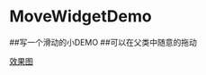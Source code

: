 # MoveWidgetDemo
##写一个滑动的小DEMO
##可以在父类中随意的拖动

[效果图](https://github.com/yinyanrong/MoveWidgetDemo/blob/master/gif/ni.gif)
